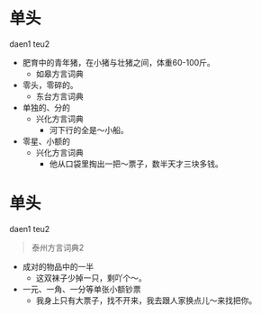 # 单头
daen1 teu2
+ 肥育中的青年猪，在小猪与壮猪之间，体重60-100斤。
  * 如皋方言词典
+ 零头，零碎的。
  * 东台方言词典
+ 单独的、分的
  * 兴化方言词典
    - 河下行的全是～小船。
+ 零星、小额的
  * 兴化方言词典
    - 他从口袋里掏出一把～票子，数半天才三块多钱。

# 单头
daen1 teu2
> 泰州方言词典2
- 成对的物品中的一半
  - 这双袜子少掉一只，剩吖个～。
- 一元、一角、一分等单张小额钞票
  - 我身上只有大票子，找不开来，我去跟人家换点儿～来找把你。

